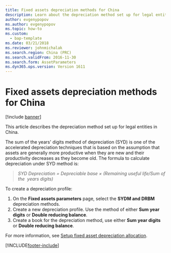 ```yaml
---
title: Fixed assets depreciation methods for China
description: Learn about the depreciation method set up for legal entities in China, including a step-by-step process for creating a depreciation profile.
author: evgenypopov
ms.author: evgenypopov
ms.topic: how-to
ms.custom: 
  - bap-template
ms.date: 03/21/2018
ms.reviewer: johnmichalak
ms.search.region: China (PRC)
ms.search.validFrom: 2016-11-30
ms.search.form: AssetParameters
ms.dyn365.ops.version: Version 1611
---
```


# Fixed assets depreciation methods for China

[!include [banner](../../includes/banner.md)]

This article describes the depreciation method set up for legal entities in China.

The sum of the years' digits method of depreciation (SYD) is one of the accelerated depreciation techniques that is based on the assumption that assets are generally more productive when they are new and their productivity decreases as they become old. The formula to calculate depreciation under SYD method is:

> *SYD Depreciation = Depreciable base × (Remaining useful life/Sum of the  years digits)*

To create a depreciation profile:

1. On the **Fixed assets parameters** page, select the **SYDM and DRBM** depreciation methods.
2. Create a new depreciation profile. Use the method of either **Sum year digits** or **Double reducing balance**.
3. Create a book for the depreciation method, use either **Sum year digits** or **Double reducing balance**.

For more information, see [Setup fixed asset depreciation allocation](../apac/fixed-asset-depreciation-allocation.md).




[!INCLUDE[footer-include](../../../includes/footer-banner.md)]
